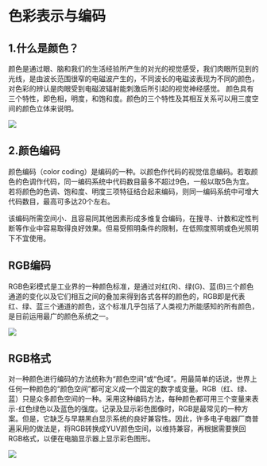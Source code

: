 # 色彩表示与编码
## 1.什么是颜色？  
颜色是通过眼、脑和我们的生活经验所产生的对光的视觉感受，我们肉眼所见到的光线，是由波长范围很窄的电磁波产生的，不同波长的电磁波表现为不同的颜色，对色彩的辨认是肉眼受到电磁波辐射能刺激后所引起的视觉神经感觉。
颜色具有三个特性，即色相，明度，和饱和度。颜色的三个特性及其相互关系可以用三度空间的颜色立体来说明。

![](http://thyrsi.com/t6/387/1539616884x1822611431.jpg)

## 2.颜色编码  
颜色编码（color coding）是编码的一种。以颜色作代码的视觉信息编码。若取颜色的色调作代码，同一编码系统中代码数目最多不超过9色，一般以取5色为宜。若将颜色的色调、饱和度、明度三项特征结合起来编码，则同一编码系统中可增大代码数目，最高可多达20个左右。  

该编码所需空间小．且容易同其他因素形成多维复合编码，在搜寻、计数和定性判断等作业中容易取得良好效果。但易受照明条件的限制，在低照度照明或色光照明下不宜使用。

## **RGB编码**
RGB色彩模式是工业界的一种颜色标准，是通过对红(R)、绿(G)、蓝(B)三个颜色通道的变化以及它们相互之间的叠加来得到各式各样的颜色的，RGB即是代表红、绿、蓝三个通道的颜色，这个标准几乎包括了人类视力所能感知的所有颜色，是目前运用最广的颜色系统之一。

![](http://thyrsi.com/t6/387/1539616996x1822611359.jpg)

## **RGB格式**
对一种颜色进行编码的方法统称为“颜色空间”或“色域”。用最简单的话说，世界上任何一种颜色的“颜色空间”都可定义成一个固定的数字或变量。RGB（红、绿、蓝）只是众多颜色空间的一种。采用这种编码方法，每种颜色都可用三个变量来表示-红色绿色以及蓝色的强度。记录及显示彩色图像时，RGB是最常见的一种方案。但是，它缺乏与早期黑白显示系统的良好兼容性。因此，许多电子电器厂商普遍采用的做法是，将RGB转换成YUV颜色空间，以维持兼容，再根据需要换回RGB格式，以便在电脑显示器上显示彩色图形。

![](http://thyrsi.com/t6/387/1539617137x-1404817712.jpg)